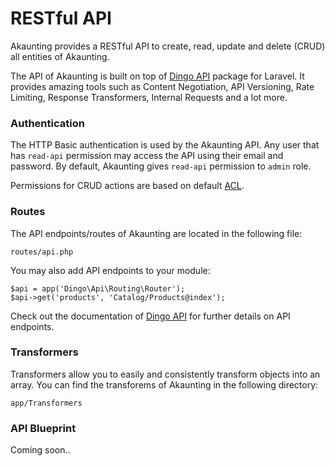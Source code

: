 RESTful API
===========

Akaunting provides a RESTful API to create, read, update and delete (CRUD) all entities of Akaunting.

The API of Akaunting is built on top of [Dingo API](https://github.com/dingo/api) package for Laravel. It provides amazing tools such as Content Negotiation, API Versioning, Rate Limiting, Response Transformers, Internal Requests and a lot more.

### Authentication

The HTTP Basic authentication is used by the Akaunting API. Any user that has `read-api` permission may access the API using their email and password. By default, Akaunting gives `read-api` permission to `admin` role.

Permissions for CRUD actions are based on default [ACL](https://akaunting.com/docs/developer-manual/permissions).

### Routes

The API endpoints/routes of Akaunting are located in the following file:

```
routes/api.php
```

You may also add API endpoints to your module:

```
$api = app('Dingo\Api\Routing\Router');
$api->get('products', 'Catalog/Products@index');
```

Check out the documentation of [Dingo API](https://github.com/dingo/api/wiki/Creating-API-Endpoints) for further details on API endpoints.

### Transformers

Transformers allow you to easily and consistently transform objects into an array. You can find the transforems of Akaunting in the following directory:

```
app/Transformers
```

### API Blueprint

Coming soon..